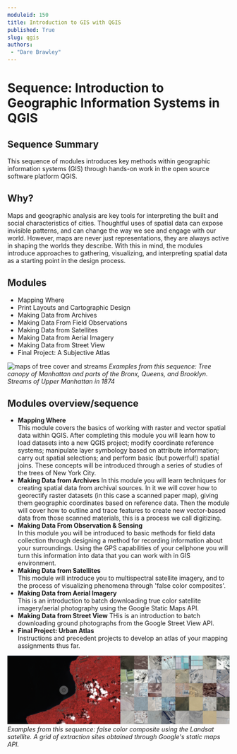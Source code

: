 ```yaml
---
moduleid: 150
title: Introduction to GIS with QGIS
published: True
slug: qgis
authors:
 - "Dare Brawley"
---
```


# Sequence: Introduction to Geographic Information Systems in QGIS

## Sequence Summary

This sequence of modules introduces key methods within geographic information systems (GIS) through hands-on work in the open source software platform QGIS.  

## Why?

Maps and geographic analysis are key tools for interpreting the built and social characteristics of cities. Thoughtful uses of spatial data can expose invisible patterns, and can change the way we see and engage with our world. However, maps are never just representations, they are always active in shaping the worlds they describe. With this in mind, the modules introduce approaches to gathering, visualizing, and interpreting spatial data as a starting point in the design process.

## Modules

- Mapping Where
- Print Layouts and Cartographic Design
- Making Data from Archives
- Making Data From Field Observations
- Making Data from Satellites
- Making Data from Aerial Imagery
- Making Data from Street View
- Final Project: A Subjective Atlas

![maps of tree cover and streams](images/151/0-preview.png)
*Examples from this sequence: Tree canopy of Manhattan and parts of the Bronx, Queens, and Brooklyn. Streams of Upper Manhattan in 1874*  

## Modules overview/sequence

- **Mapping Where**  
    This module covers the basics of working with raster and vector spatial data within QGIS. After completing this module you will learn how to load datasets into a new QGIS project; modify coordinate reference systems; manipulate layer symbology based on attribute information; carry out spatial selections; and perform basic (but powerful!) spatial joins.
    These concepts will be introduced through a series of studies of the trees of New York City.  
- **Making Data from Archives**
    In this module you will learn techniques for creating spatial data from archival sources. In it we will cover how to georectify raster datasets (in this case a scanned paper map), giving them geographic coordinates based on reference data. Then the module will cover how to outline and trace features to create new vector-based data from those scanned materials, this is a process we call digitizing.  
- **Making Data From Observation & Sensing**  
    In this module you will be introduced to basic methods for field data collection through designing a method for recording information about your surroundings. Using the GPS capabilities of your cellphone you will turn this information into data that you can work with in GIS environment.  
- **Making Data from Satellites**  
    This module will introduce you to multispectral satellite imagery, and to the process of visualizing phenomena through 'false color composites'.  
- **Making Data from Aerial Imagery**  
    This is an introduction to batch downloading true color satellite imagery/aerial photography using the Google Static Maps API.  
- **Making Data from Street View** 
    THis is an introduction to batch downloading ground photographs from the Google Street View API.
- **Final Project: Urban Atlas**  
    Instructions and precedent projects to develop an atlas of your mapping assignments thus far.

![satellite images](images/151/00-preview.png)
*Examples from this sequence: false color composite using the Landsat satellite. A grid of extraction sites obtained through Google's static maps API.*  
